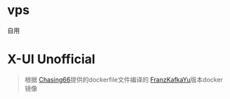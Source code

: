 # vps
自用

# X-UI Unofficial
> 根据 [Chasing66](https://github.com/Chasing66)提供的dockerfile文件编译的
>  [FranzKafkaYu](https://github.com/FranzKafkaYu)版本docker镜像
